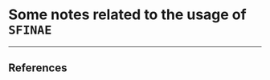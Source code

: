 # Some notes related to the usage of `SFINAE`

---

## References

[0]: <https:youtu.be/Vkck4EU2lOU> (resource-1)
[1]: <https://akrzemi1.wordpress.com/examples/overloading-enable_if/> (resource-2)
[2]: <https://youtu.be/ybaE9qlhHvw> (resource-3)

